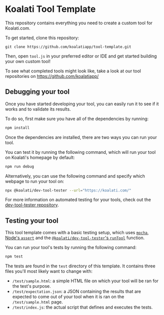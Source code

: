 # Koalati Tool Template
This repository contains everything you need to create a custom tool for Koalati.com.

To get started, clone this repository:
```
git clone https://github.com/koalatiapp/tool-template.git
```

Then, open `tool.js` in your preferred editor or IDE and get started building your own custom tool!

To see what completed tools might look like, take a look at our tool repositories on https://github.com/koalatiapp/


## Debugging your tool
Once you have started developing your tool, you can easily run it to see if it works and to validate its results.

To do so, first make sure you have all of the dependencies by running:
```bash
npm install
```
Once the dependencies are installed, there are two ways you can run your tool.

You can test it by running the following command, which will run your tool on Koalati's homepage by default:
```bash
npm run debug
```

Alternatively, you can use the following command and specify which webpage to run your tool on:
```bash
npx @koalati/dev-tool-tester --url="https://koalati.com/"
```

For more information on automated testing for your tools, check out the [dev-tool-tester repository](https://github.com/koalatiapp/dev-tool-tester).

## Testing your tool
This tool template comes with a basic testing setup, which uses [`mocha`](https://mochajs.org/), [Node's `assert`](https://nodejs.org/api/assert.html) and the [`@koalati/dev-tool-tester`'s `runTool`](https://github.com/koalatiapp/dev-tool-tester) function.

You can run your tool's tests by running the following command:
```bash
npm test
```

The tests are found in the `test` directory of this template. It contains three files you'll most likely want to change with:
- `/test/sample.html`: a simple HTML file on which your tool will be ran for the test's purpose.
- `/test/expectation.json`: a JSON containing the results that are expected to come out of your tool when it is ran on the `/test/sample.html` page.
- `/test/index.js`: the actual script that defines and executes the tests.
